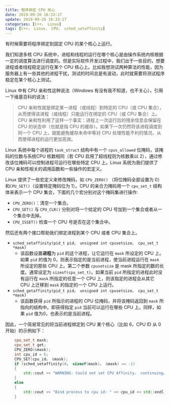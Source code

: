 ```yaml
---
title: 程序绑定 CPU 核心
date: 2019-09-26 16:33:17
update: 2019-09-26 16:33:17
categories: [C++， Linux]
tags: [C++， Linux， CPU， sched_setaffinity]
---
```


有时候需要将程序绑定到固定 CPU 的某个核心上运行。

<!-- more -->

我们知道多核 CPU 系统中，进程和线程的运行在哪个核心是由操作系统内核根据一定的调度算法进行调度的。但是实际软件开发过程中，我们出于一些目的，想要进程或者线程稳定运行在某个 CPU  核心上。比如我想测试两种算法的性能，因为服务器上有一些其他的进程干扰，测试的时间总是有波动，此时就需要将测试程序稳定在某个核心上测试。

Linux 中有 CPU 亲和性这种说法（Windows 有没有我不知道，也不关心）。引用一下维基百科的说法：

> CPU 亲和性就是绑定某一进程（或线程）到特定的 CPU（或 CPU 集合），从而使得该进程（或线程）只能运行在绑定的 CPU（或 CPU 集合）上。CPU 亲和性利用了这样一个事实：进程上一次运行后的残余信息会保留在 CPU 的状态中（也就是指 CPU 的缓存）。如果下一次仍然将该进程调度到同一个 CPU 上，就能避免缓存未命中等对 CPU 处理性能不利的情况，从而使得进程的运行更加高效。

Linux 系统中每个进程的 `task_struct` 结构中有一个 `cpus_allowed` 位掩码，该掩码的位数与系统CPU 核数相同（若 CPU 启用了超线程则为核数乘以 2），通过修改该位掩码可以控制进程可运行在哪些特定 CPU 上。Linux 系统为我们提供了 CPU 亲和性相关的调用函数和一些操作的宏定义。

Linux 提供了一些宏定义来修改掩码，如 `CPU_ZERO()` （将位掩码全部设置为 0）和`CPU_SET()`（设置特定掩码位为 1）。CPU 的亲合力掩码用一个 `cpu_set_t` 结构体来表示一个 CPU 集合，下面的几个宏分别对这个掩码集进行操作:

* `CPU_ZERO()`：清空一个集合。
* `CPU_SET()` 与 `CPU_CLR()` 分别对将一个给定的 CPU 号加到一个集合或者从一个集合中去掉。
* `CPU_ISSET()` 检查一个 CPU 号是否在这个集合中。

然后还有两个接口帮助我们绑定进程到某个 CPU 或者 CPU 集合上。

* `sched_setaffinity(pid_t pid， unsigned int cpusetsize， cpu_set_t *mask)`
    * 该函数设置**进程**为 `pid` 的这个进程，让它运行在 `mask` 所设定的 CPU 上。如果 `pid` 的值为 0，则表示指定的是当前进程，使当前进程运行在 `mask` 所设定的那些 CPU 上。第二个参数 `cpusetsize` 是 mask 所指定的数的长度。通常设定为 `sizeof(cpu_set_t)`。如果当前 `pid` 所指定的进程此时没有运行在 `mask` 所指定的任意一个 CPU 上，则该指定的进程会从其它 CPU 上迁移到 `mask` 的指定的一个 CPU 上运行。 
* `sched_getaffinity(pid_t pid， unsigned int cpusetsize， cpu_set_t *mask)`
    * 该函数获得 `pid` 所指示的进程的 CPU 位掩码，并将该掩码返回到 `mask` 所指向的结构中。即获得指定 `pid` 当前可以运行在哪些 CPU 上。同样，如果 `pid` 值为0，也表示的是当前进程。

因此，一个简易常见的将当前进程绑定到 CPU 某个核心（比如 6，CPU ID 从 0 开始）的示例如下：

```c++
    cpu_set_t mask;
    cpu_set_t get;
    CPU_ZERO(&mask);
    int cpu_id = 6;
    CPU_SET(cpu_id， &mask);
    if (sched_setaffinity(0， sizeof(mask)， &mask) == -1)
    {
        std::cout << "WARNING: Could not set CPU Affinity， continuing。。。" << std::endl;
    }
    else
    {
        std::cout << "Bind process to cpu id: " << cpu_id << std::endl;
    }
```

